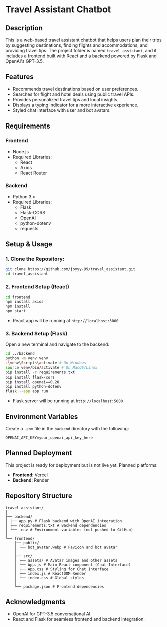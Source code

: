 # Travel Assistant Chatbot  
## Description  
This is a web-based travel assistant chatbot that helps users plan their trips by suggesting destinations, finding flights and accommodations, and providing travel tips. The project folder is named `travel_assistant`, and it includes a frontend built with React and a backend powered by Flask and OpenAI's GPT-3.5.  
## Features  
- Recommends travel destinations based on user preferences.  
- Searches for flight and hotel deals using public travel APIs.  
- Provides personalized travel tips and local insights.  
- Displays a typing indicator for a more interactive experience.  
- Styled chat interface with user and bot avatars.  
## Requirements  
### Frontend  
- Node.js  
- Required Libraries:  
    - React  
    - Axios  
    - React Router  
### Backend  
- Python 3.x  
- Required Libraries:  
    - Flask  
    - Flask-CORS  
    - OpenAI  
    - python-dotenv  
    - requests  
## Setup & Usage  
### 1. Clone the Repository:  
```bash
git clone https://github.com/joyyy-99/travel_assistant.git
cd travel_assistant
```
### 2. Frontend Setup (React)  
```bash
cd frontend
npm install axios
npm install
npm start
```
- React app will be running at `http://localhost:3000`  
### 3. Backend Setup (Flask)  
Open a new terminal and navigate to the backend:  
```bash
cd ../backend
python -m venv venv
.\venv\Scripts\activate # On Windows
source venv/bin/activate # On MacOS/Linux
pip install -r requirements.txt
pip install flask-cors
pip install openai==0.28 
pip install python-dotenv
flask --app app run
```
- Flask server will be running at `http://localhost:5000`  
## Environment Variables  
Create a `.env` file in the `backend` directory with the following:  
```env
OPENAI_API_KEY=your_openai_api_key_here
```
## Planned Deployment  
This project is ready for deployment but is not live yet. Planned platforms:  
- **Frontend**: Vercel  
- **Backend**: Render  
## Repository Structure  
```
travel_assistant/
│
├── backend/
│ ├── app.py # Flask backend with OpenAI integration
│ ├── requirements.txt # Backend dependencies
│ └── .env # Environment variables (not pushed to GitHub)
│
└── frontend/
    ├── public/
    │ └── bot_avatar.webp # Favicon and bot avatar
    │
    ├── src/
    │ ├── assets/ # Avatar images and other assets
    │ ├── App.js # Main React component (Chat Interface)
    │ ├── App.css # Styling for Chat Interface
    │ ├── index.js # ReactDOM Render
    │ └── index.css # Global styles
    │
    └── package.json # Frontend dependencies
```
## Acknowledgments  
- OpenAI for GPT-3.5 conversational AI.  
- React and Flask for seamless frontend and backend integration.
